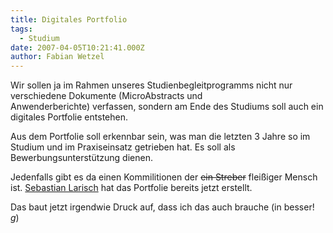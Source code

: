 ```yaml
---
title: Digitales Portfolio
tags:
  - Studium
date: 2007-04-05T10:21:41.000Z
author: Fabian Wetzel
---
```


Wir sollen ja im Rahmen unseres Studienbegleitprogramms nicht nur verschiedene Dokumente (MicroAbstracts und Anwenderberichte)&nbsp;verfassen, sondern am Ende des Studiums soll auch ein digitales Portfolie entstehen.

Aus dem Portfolie soll erkennbar sein, was man die letzten 3 Jahre so im Studium und im Praxiseinsatz getrieben hat. Es soll als Bewerbungsunterstützung dienen.

Jedenfalls gibt es da einen Kommilitionen der ~~ein Streber~~ fleißiger Mensch ist. [Sebastian Larisch](http://www.sebastian-larisch.de "Digitales Portfolie von Sebastian Larisch") hat das Portfolie bereits jetzt erstellt.

Das baut jetzt irgendwie Druck auf, dass ich das auch brauche (in besser! *g*)


